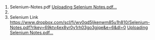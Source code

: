 1. Selenium-Notes.pdf    [Uploading Selenium Notes.pdf…]()
2. 
3. Selenium Link  https://www.dropbox.com/scl/fi/wv0qd5ljkenwm85u1h810/Selenium-Notes.pdf?rlkey=69ktv4ex8yr0y1rh03go3gjqe&e=6&dl=0
[Uploading Selenium Notes.pdf…]()

